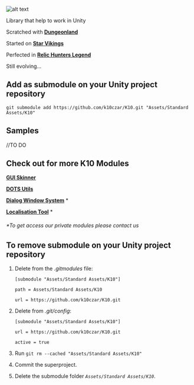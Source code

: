 [logo]: https://github.com/k10czar/K10/raw/master/icon.png "Logo"
![alt text][logo]

Library that help to work in Unity

Scratched with [**Dungeonland**][DL]

Started on [**Star Vikings**][SV]

Perfected in [**Relic Hunters Legend**][RHL]

[DL]: https://www.youtube.com/watch?v=yxM9N1xOBqQ
[SV]: https://www.starvikings.com
[RHL]: https://www.relichunters.com.br

Still evolving...

## Add as submodule on your Unity project repository

``git submodule add https://github.com/k10czar/K10.git "Assets/Standard Assets/K10"``

## Samples
//TO DO

## Check out for more K10 Modules

[**GUI Skinner**](https://github.com/k10czar/GuiSkinner.git)

[**DOTS Utils**](https://github.com/k10czar/K10-DOTS.git)

[**Dialog Window System**](https://github.com/k10czar/K10-Dialog-Window-System.git) *

[**Localisation Tool**](https://bitbucket.org/roguesnail/k10localisationtool.git) *

###### *To get access our private modules please contact us

## To remove submodule on your Unity project repository

1.  Delete from the  _.gitmodules_  file:

	`[submodule "Assets/Standard Assets/K10"]`
	
	`path = Assets/Standard Assets/K10`
	
	`url = https://github.com/k10czar/K10.git`
	
2.  Delete from  _.git/config_:

	`[submodule "Assets/Standard Assets/K10"]`
	
	`url = https://github.com/k10czar/K10.git`
	
	`active = true`
	
3.  Run  `git rm --cached "Assets/Standard Assets/K10"`

4.  Commit the superproject.

5.  Delete the submodule folder _`Assets/Standard Assets/K10`_.
